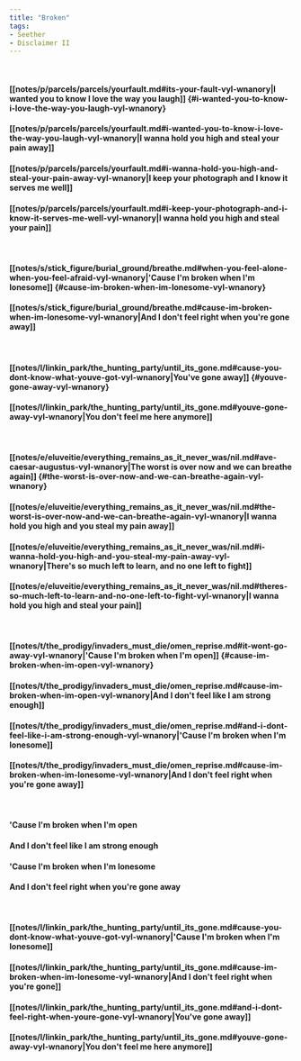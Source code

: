 ```yaml
---
title: "Broken"
tags:
- Seether
- Disclaimer II
---
```

&nbsp;
#### [[notes/p/parcels/parcels/yourfault.md#its-your-fault-vyl-wnanory|I wanted you to know I love the way you laugh]] {#i-wanted-you-to-know-i-love-the-way-you-laugh-vyl-wnanory}
#### [[notes/p/parcels/parcels/yourfault.md#i-wanted-you-to-know-i-love-the-way-you-laugh-vyl-wnanory|I wanna hold you high and steal your pain away]]
#### [[notes/p/parcels/parcels/yourfault.md#i-wanna-hold-you-high-and-steal-your-pain-away-vyl-wnanory|I keep your photograph and I know it serves me well]]
#### [[notes/p/parcels/parcels/yourfault.md#i-keep-your-photograph-and-i-know-it-serves-me-well-vyl-wnanory|I wanna hold you high and steal your pain]]
&nbsp;
#### [[notes/s/stick_figure/burial_ground/breathe.md#when-you-feel-alone-when-you-feel-afraid-vyl-wnanory|'Cause I'm broken when I'm lonesome]] {#cause-im-broken-when-im-lonesome-vyl-wnanory}
#### [[notes/s/stick_figure/burial_ground/breathe.md#cause-im-broken-when-im-lonesome-vyl-wnanory|And I don't feel right when you're gone away]]
&nbsp;
#### [[notes/l/linkin_park/the_hunting_party/until_its_gone.md#cause-you-dont-know-what-youve-got-vyl-wnanory|You've gone away]] {#youve-gone-away-vyl-wnanory}
#### [[notes/l/linkin_park/the_hunting_party/until_its_gone.md#youve-gone-away-vyl-wnanory|You don't feel me here anymore]]
&nbsp;
#### [[notes/e/eluveitie/everything_remains_as_it_never_was/nil.md#ave-caesar-augustus-vyl-wnanory|The worst is over now and we can breathe again]] {#the-worst-is-over-now-and-we-can-breathe-again-vyl-wnanory}
#### [[notes/e/eluveitie/everything_remains_as_it_never_was/nil.md#the-worst-is-over-now-and-we-can-breathe-again-vyl-wnanory|I wanna hold you high and you steal my pain away]]
#### [[notes/e/eluveitie/everything_remains_as_it_never_was/nil.md#i-wanna-hold-you-high-and-you-steal-my-pain-away-vyl-wnanory|There's so much left to learn, and no one left to fight]]
#### [[notes/e/eluveitie/everything_remains_as_it_never_was/nil.md#theres-so-much-left-to-learn-and-no-one-left-to-fight-vyl-wnanory|I wanna hold you high and steal your pain]]
&nbsp;
#### [[notes/t/the_prodigy/invaders_must_die/omen_reprise.md#it-wont-go-away-vyl-wnanory|'Cause I'm broken when I'm open]] {#cause-im-broken-when-im-open-vyl-wnanory}
#### [[notes/t/the_prodigy/invaders_must_die/omen_reprise.md#cause-im-broken-when-im-open-vyl-wnanory|And I don't feel like I am strong enough]]
#### [[notes/t/the_prodigy/invaders_must_die/omen_reprise.md#and-i-dont-feel-like-i-am-strong-enough-vyl-wnanory|'Cause I'm broken when I'm lonesome]]
#### [[notes/t/the_prodigy/invaders_must_die/omen_reprise.md#cause-im-broken-when-im-lonesome-vyl-wnanory|And I don't feel right when you're gone away]]
&nbsp;
#### 'Cause I'm broken when I'm open
#### And I don't feel like I am strong enough
#### 'Cause I'm broken when I'm lonesome
#### And I don't feel right when you're gone away
&nbsp;
#### [[notes/l/linkin_park/the_hunting_party/until_its_gone.md#cause-you-dont-know-what-youve-got-vyl-wnanory|'Cause I'm broken when I'm lonesome]]
#### [[notes/l/linkin_park/the_hunting_party/until_its_gone.md#cause-im-broken-when-im-lonesome-vyl-wnanory|And I don't feel right when you're gone]]
#### [[notes/l/linkin_park/the_hunting_party/until_its_gone.md#and-i-dont-feel-right-when-youre-gone-vyl-wnanory|You've gone away]]
#### [[notes/l/linkin_park/the_hunting_party/until_its_gone.md#youve-gone-away-vyl-wnanory|You don't feel me here anymore]]
